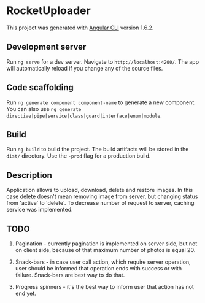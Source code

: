 # RocketUploader

This project was generated with [Angular CLI](https://github.com/angular/angular-cli) version 1.6.2.

## Development server

Run `ng serve` for a dev server. Navigate to `http://localhost:4200/`. The app will automatically reload if you change any of the source files.

## Code scaffolding

Run `ng generate component component-name` to generate a new component. You can also use `ng generate directive|pipe|service|class|guard|interface|enum|module`.

## Build

Run `ng build` to build the project. The build artifacts will be stored in the `dist/` directory. Use the `-prod` flag for a production build.

## Description

Application allows to upload, download, delete and restore images. In this case delete doesn't mean removing image from server, but changing status from 'active' to 'delete'. To decrease number of request to server, caching service was implemented.

## TODO

1) Pagination - currently pagination is implemented on server side, but not on client side, because of that maximum number of photos is equal 20.

2) Snack-bars - in case user call action, which require server operation, user should be informed that operation ends with success or with failure. Snack-bars are best way to do that.

3) Progress spinners - it's the best way to inform user that action has not end yet.





